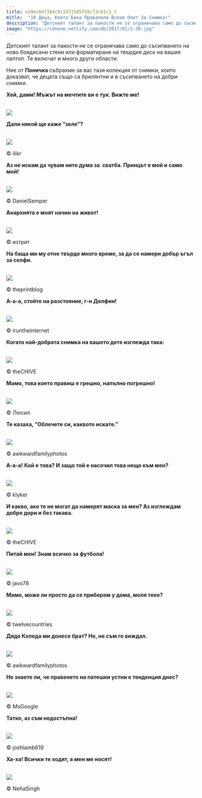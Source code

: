 ```yaml
---
title: e29ec64f104c911d71585f28c73c61c3_t
mitle:  "18 Деца, Които Биха Провалили Всеки Опит За Снимка!"
description: "Детският талант за пакости не се ограничава само до съсипването на ново боядисани стени или форматиране на твърдия диск на вашия лаптоп. Те включат и много други об"
image: "https://cdnone.netlify.com/db/2017/01/1-30.jpg"
---
```


 <p>Детският талант за пакости не се ограничава само до съсипването на ново боядисани стени или форматиране на твърдия диск на вашия лаптоп. Те включат и много други области.</p>      <p>Ние от <strong>Поничка </strong>събрахме за вас<strong> </strong>тази колекция от снимки, които доказват, че децата също са брилянтни и в съсипването на добри снимки.</p> <p><strong>Хей, дами! Мъжът на мечтите ви е тук. Вижте ме!</strong></p> <p> <br/><img src="https://cdnone.netlify.com/db/2017/01/1-30.jpg"/><br/></p>       <p><strong>Дали някой ще каже “зеле”?</strong></p>  <br/><img src="https://cdnone.netlify.com/db/2017/01/2-28.jpg"/><br/><p>© ilikr</p> <p><strong>Аз не искам да чувам нито дума за  сватба. Принцът е мой и само мой!</strong></p>  <br/><img src="https://cdnone.netlify.com/db/2017/01/3-28.jpg"/><br/><p>© DanielSemper</p>       <p><strong>Анархията е моят начин на живот!</strong></p>  <br/><img src="https://cdnone.netlify.com/db/2017/01/4-27.jpg"/><br/><p>© изтрит</p> <p><strong>На баща ми му отне твърде много време, за да се намери добър ъгъл за селфи.</strong></p>  <br/><img src="https://cdnone.netlify.com/db/2017/01/5-27.jpg"/><br/><p>© theprintblog</p>  <p><strong>А-а-а, стойте на разстояние, г-н Делфин!</strong></p>  <br/><img src="https://cdnone.netlify.com/db/2017/01/6-26.jpg"/><br/><p>© iruntheinternet</p>      <p><strong>Когато най-добрата снимка на вашето дете изглежда така:</strong></p>  <br/><img src="https://cdnone.netlify.com/db/2017/01/7-26.jpg"/><br/><p>© theCHIVE</p>  <p><strong>Мамо, това което правиш е грешно, напълно погрешно!</strong></p>  <br/><img src="https://cdnone.netlify.com/db/2017/01/8-24.jpg"/><br/><p>© Люсил</p>      <p><strong>Те казаха, “Облечете си, каквото искате.”</strong></p>  <br/><img src="https://cdnone.netlify.com/db/2017/01/9-22.jpg"/><br/><p>© awkwardfamilyphotos</p>  <p><strong>А-а-а! Кой е това? И защо той е насочил това нещо към мен?</strong></p>  <br/><img src="https://cdnone.netlify.com/db/2017/01/10-23.jpg"/><br/><p>© klyker</p> <p><strong>И какво, ако те не могат да намерят маска за мен? Аз изглеждам добре дори и без такава.</strong></p>  <br/><img src="https://cdnone.netlify.com/db/2017/01/11-18.jpg"/><br/><p>© theCHIVE</p> <p><strong>Питай мен! Знам всичко за футбола!</strong></p>  <br/><img src="https://cdnone.netlify.com/db/2017/01/12-17.jpg"/><br/><p>© javo78</p>  <p><strong>Мамо, може ли просто да се приберем у дома, моля теее?</strong></p>  <br/><img src="https://cdnone.netlify.com/db/2017/01/13-17.jpg"/><br/><p>© twelvecountries</p> <p><strong>Дядо Коледа ми донесе брат? Не, не съм го виждал.</strong></p>  <br/><img src="https://cdnone.netlify.com/db/2017/01/14-15.jpg"/><br/><p>© awkwardfamilyphotos</p> <p><strong>Не знаете ли, че правенето на патешки устни е тенденция днес?</strong></p>  <br/><img src="https://cdnone.netlify.com/db/2017/01/15-15.jpg"/><br/><p>© MsGoogle</p>  <p><strong>Татко, аз съм недостъпна!</strong></p>  <br/><img src="https://cdnone.netlify.com/db/2017/01/16-14.jpg"/><br/><p>© joshlamb619</p>  <p><strong>Ха-ха! Всички те ходят, а мен ме носят!</strong></p>  <br/><img src="https://cdnone.netlify.com/db/2017/01/17-10.jpg"/><br/><p>© NehaSingh</p>       